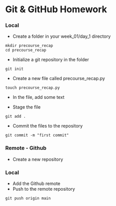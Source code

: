# Git & GitHub Homework

### Local

* Create a folder in your week\_01/day_1 directory

```
mkdir precourse_recap
cd precourse_recap
```

* Initialize a git repository in the folder

```
git init
```

* Create a new file called precourse_recap.py

```
touch precourse_recap.py
```
* In the file, add some text

* Stage the file

```
git add .
```

* Commit the files to the repository

```
git commit -m "first commit"
```

### Remote - Github

* Create a new repository

### Local

* Add the Github remote
* Push to the remote repository

```
git push origin main
```

